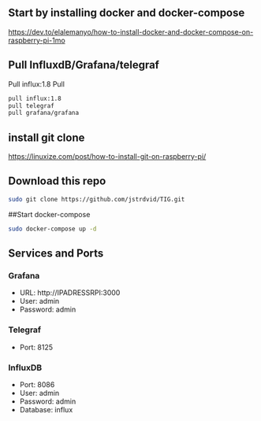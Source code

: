 ## Start by installing docker and docker-compose
https://dev.to/elalemanyo/how-to-install-docker-and-docker-compose-on-raspberry-pi-1mo


## Pull InfluxdB/Grafana/telegraf

Pull influx:1.8
Pull 
```bash
pull influx:1.8
pull telegraf
pull grafana/grafana
```


## install git clone
https://linuxize.com/post/how-to-install-git-on-raspberry-pi/


## Download this repo
```bash
sudo git clone https://github.com/jstrdvid/TIG.git
```

##Start docker-compose
```bash
sudo docker-compose up -d
```




## Services and Ports
### Grafana
- URL: http://IPADRESSRPI:3000 
- User: admin 
- Password: admin 

### Telegraf
- Port: 8125

### InfluxDB
- Port: 8086
- User: admin 
- Password: admin 
- Database: influx
